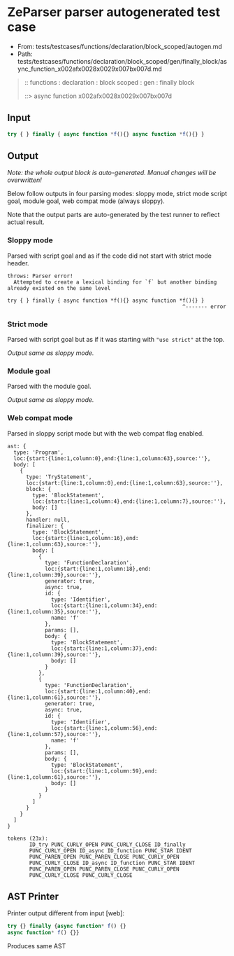 # ZeParser parser autogenerated test case

- From: tests/testcases/functions/declaration/block_scoped/autogen.md
- Path: tests/testcases/functions/declaration/block_scoped/gen/finally_block/async_function_x002afx0028x0029x007bx007d.md

> :: functions : declaration : block scoped : gen : finally block
>
> ::> async function x002afx0028x0029x007bx007d

## Input


`````js
try { } finally { async function *f(){} async function *f(){} }
`````

## Output

_Note: the whole output block is auto-generated. Manual changes will be overwritten!_

Below follow outputs in four parsing modes: sloppy mode, strict mode script goal, module goal, web compat mode (always sloppy).

Note that the output parts are auto-generated by the test runner to reflect actual result.

### Sloppy mode

Parsed with script goal and as if the code did not start with strict mode header.

`````
throws: Parser error!
  Attempted to create a lexical binding for `f` but another binding already existed on the same level

try { } finally { async function *f(){} async function *f(){} }
                                                        ^------- error
`````

### Strict mode

Parsed with script goal but as if it was starting with `"use strict"` at the top.

_Output same as sloppy mode._

### Module goal

Parsed with the module goal.

_Output same as sloppy mode._

### Web compat mode

Parsed in sloppy script mode but with the web compat flag enabled.

`````
ast: {
  type: 'Program',
  loc:{start:{line:1,column:0},end:{line:1,column:63},source:''},
  body: [
    {
      type: 'TryStatement',
      loc:{start:{line:1,column:0},end:{line:1,column:63},source:''},
      block: {
        type: 'BlockStatement',
        loc:{start:{line:1,column:4},end:{line:1,column:7},source:''},
        body: []
      },
      handler: null,
      finalizer: {
        type: 'BlockStatement',
        loc:{start:{line:1,column:16},end:{line:1,column:63},source:''},
        body: [
          {
            type: 'FunctionDeclaration',
            loc:{start:{line:1,column:18},end:{line:1,column:39},source:''},
            generator: true,
            async: true,
            id: {
              type: 'Identifier',
              loc:{start:{line:1,column:34},end:{line:1,column:35},source:''},
              name: 'f'
            },
            params: [],
            body: {
              type: 'BlockStatement',
              loc:{start:{line:1,column:37},end:{line:1,column:39},source:''},
              body: []
            }
          },
          {
            type: 'FunctionDeclaration',
            loc:{start:{line:1,column:40},end:{line:1,column:61},source:''},
            generator: true,
            async: true,
            id: {
              type: 'Identifier',
              loc:{start:{line:1,column:56},end:{line:1,column:57},source:''},
              name: 'f'
            },
            params: [],
            body: {
              type: 'BlockStatement',
              loc:{start:{line:1,column:59},end:{line:1,column:61},source:''},
              body: []
            }
          }
        ]
      }
    }
  ]
}

tokens (23x):
       ID_try PUNC_CURLY_OPEN PUNC_CURLY_CLOSE ID_finally
       PUNC_CURLY_OPEN ID_async ID_function PUNC_STAR IDENT
       PUNC_PAREN_OPEN PUNC_PAREN_CLOSE PUNC_CURLY_OPEN
       PUNC_CURLY_CLOSE ID_async ID_function PUNC_STAR IDENT
       PUNC_PAREN_OPEN PUNC_PAREN_CLOSE PUNC_CURLY_OPEN
       PUNC_CURLY_CLOSE PUNC_CURLY_CLOSE
`````


## AST Printer

Printer output different from input [web]:

````js
try {} finally {async function* f() {}
async function* f() {}}
````

Produces same AST
